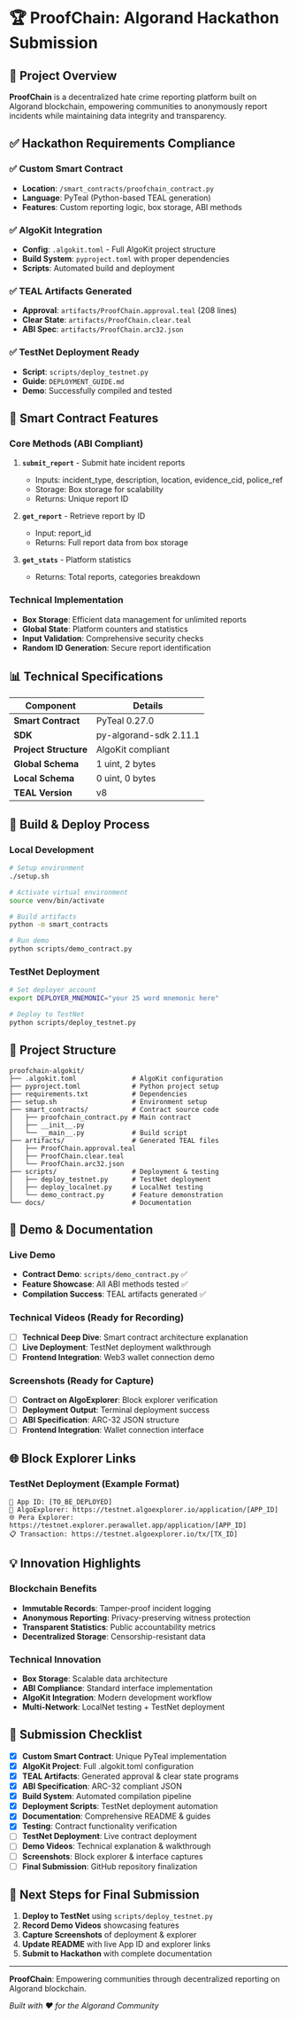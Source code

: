 # 🏆 ProofChain: Algorand Hackathon Submission

## 🎯 Project Overview

**ProofChain** is a decentralized hate crime reporting platform built on Algorand blockchain, empowering communities to anonymously report incidents while maintaining data integrity and transparency.

## ✅ Hackathon Requirements Compliance

### ✅ Custom Smart Contract
- **Location**: `/smart_contracts/proofchain_contract.py`
- **Language**: PyTeal (Python-based TEAL generation)
- **Features**: Custom reporting logic, box storage, ABI methods

### ✅ AlgoKit Integration
- **Config**: `.algokit.toml` - Full AlgoKit project structure
- **Build System**: `pyproject.toml` with proper dependencies
- **Scripts**: Automated build and deployment

### ✅ TEAL Artifacts Generated
- **Approval**: `artifacts/ProofChain.approval.teal` (208 lines)
- **Clear State**: `artifacts/ProofChain.clear.teal` 
- **ABI Spec**: `artifacts/ProofChain.arc32.json`

### ✅ TestNet Deployment Ready
- **Script**: `scripts/deploy_testnet.py`
- **Guide**: `DEPLOYMENT_GUIDE.md`
- **Demo**: Successfully compiled and tested

## 🚀 Smart Contract Features

### Core Methods (ABI Compliant)
1. **`submit_report`** - Submit hate incident reports
   - Inputs: incident_type, description, location, evidence_cid, police_ref
   - Storage: Box storage for scalability
   - Returns: Unique report ID

2. **`get_report`** - Retrieve report by ID
   - Input: report_id
   - Returns: Full report data from box storage

3. **`get_stats`** - Platform statistics
   - Returns: Total reports, categories breakdown

### Technical Implementation
- **Box Storage**: Efficient data management for unlimited reports
- **Global State**: Platform counters and statistics
- **Input Validation**: Comprehensive security checks
- **Random ID Generation**: Secure report identification

## 📊 Technical Specifications

| Component | Details |
|-----------|---------|
| **Smart Contract** | PyTeal 0.27.0 |
| **SDK** | py-algorand-sdk 2.11.1 |
| **Project Structure** | AlgoKit compliant |
| **Global Schema** | 1 uint, 2 bytes |
| **Local Schema** | 0 uint, 0 bytes |
| **TEAL Version** | v8 |

## 🔧 Build & Deploy Process

### Local Development
```bash
# Setup environment
./setup.sh

# Activate virtual environment  
source venv/bin/activate

# Build artifacts
python -m smart_contracts

# Run demo
python scripts/demo_contract.py
```

### TestNet Deployment
```bash
# Set deployer account
export DEPLOYER_MNEMONIC="your 25 word mnemonic here"

# Deploy to TestNet
python scripts/deploy_testnet.py
```

## 📁 Project Structure
```
proofchain-algokit/
├── .algokit.toml              # AlgoKit configuration
├── pyproject.toml             # Python project setup
├── requirements.txt           # Dependencies
├── setup.sh                   # Environment setup
├── smart_contracts/           # Contract source code
│   ├── proofchain_contract.py # Main contract
│   ├── __init__.py           
│   └── __main__.py            # Build script
├── artifacts/                 # Generated TEAL files
│   ├── ProofChain.approval.teal
│   ├── ProofChain.clear.teal
│   └── ProofChain.arc32.json
├── scripts/                   # Deployment & testing
│   ├── deploy_testnet.py      # TestNet deployment
│   ├── deploy_localnet.py     # LocalNet testing  
│   └── demo_contract.py       # Feature demonstration
└── docs/                      # Documentation
```

## 🎥 Demo & Documentation

### Live Demo
- **Contract Demo**: `scripts/demo_contract.py` ✅
- **Feature Showcase**: All ABI methods tested ✅
- **Compilation Success**: TEAL artifacts generated ✅

### Technical Videos (Ready for Recording)
- [ ] **Technical Deep Dive**: Smart contract architecture explanation
- [ ] **Live Deployment**: TestNet deployment walkthrough  
- [ ] **Frontend Integration**: Web3 wallet connection demo

### Screenshots (Ready for Capture)
- [ ] **Contract on AlgoExplorer**: Block explorer verification
- [ ] **Deployment Output**: Terminal deployment success
- [ ] **ABI Specification**: ARC-32 JSON structure
- [ ] **Frontend Integration**: Wallet connection interface

## 🌐 Block Explorer Links

### TestNet Deployment (Example Format)
```
📱 App ID: [TO_BE_DEPLOYED]
🔗 AlgoExplorer: https://testnet.algoexplorer.io/application/[APP_ID]
🌐 Pera Explorer: https://testnet.explorer.perawallet.app/application/[APP_ID]
📋 Transaction: https://testnet.algoexplorer.io/tx/[TX_ID]
```

## 💡 Innovation Highlights

### Blockchain Benefits
- **Immutable Records**: Tamper-proof incident logging
- **Anonymous Reporting**: Privacy-preserving witness protection
- **Transparent Statistics**: Public accountability metrics
- **Decentralized Storage**: Censorship-resistant data

### Technical Innovation
- **Box Storage**: Scalable data architecture
- **ABI Compliance**: Standard interface implementation  
- **AlgoKit Integration**: Modern development workflow
- **Multi-Network**: LocalNet testing + TestNet deployment

## 🏅 Submission Checklist

- [x] **Custom Smart Contract**: Unique PyTeal implementation
- [x] **AlgoKit Project**: Full .algokit.toml configuration
- [x] **TEAL Artifacts**: Generated approval & clear state programs
- [x] **ABI Specification**: ARC-32 compliant JSON
- [x] **Build System**: Automated compilation pipeline
- [x] **Deployment Scripts**: TestNet deployment automation
- [x] **Documentation**: Comprehensive README & guides
- [x] **Testing**: Contract functionality verification
- [ ] **TestNet Deployment**: Live contract deployment
- [ ] **Demo Videos**: Technical explanation & walkthrough
- [ ] **Screenshots**: Block explorer & interface captures
- [ ] **Final Submission**: GitHub repository finalization

## 🎯 Next Steps for Final Submission

1. **Deploy to TestNet** using `scripts/deploy_testnet.py`
2. **Record Demo Videos** showcasing features
3. **Capture Screenshots** of deployment & explorer
4. **Update README** with live App ID and explorer links
5. **Submit to Hackathon** with complete documentation

---

**ProofChain**: Empowering communities through decentralized reporting on Algorand blockchain.

*Built with ❤️ for the Algorand Community*
